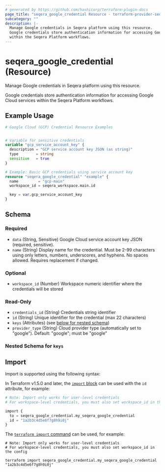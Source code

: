 ```yaml
---
# generated by https://github.com/hashicorp/terraform-plugin-docs
page_title: "seqera_google_credential Resource - terraform-provider-seqera"
subcategory: ""
description: |-
  Manage Google credentials in Seqera platform using this resource.
  Google credentials store authentication information for accessing Google Cloud services
  within the Seqera Platform workflows.
---
```


# seqera_google_credential (Resource)

Manage Google credentials in Seqera platform using this resource.

Google credentials store authentication information for accessing Google Cloud services
within the Seqera Platform workflows.

## Example Usage

```terraform
# Google Cloud (GCP) Credential Resource Examples


# Variable for sensitive credentials
variable "gcp_service_account_key" {
  description = "GCP service account key JSON (as string)"
  type        = string
  sensitive   = true
}

# Example: Basic GCP credentials using service account key
resource "seqera_google_credential" "example" {
  name         = "gcp-main"
  workspace_id = seqera_workspace.main.id

  key = var.gcp_service_account_key
}
```

<!-- schema generated by tfplugindocs -->
## Schema

### Required

- `data` (String, Sensitive) Google Cloud service account key JSON (required, sensitive).
- `name` (String) Display name for the credential. Must be 2-99 characters using only letters, numbers, underscores, and hyphens. No spaces allowed. Requires replacement if changed.

### Optional

- `workspace_id` (Number) Workspace numeric identifier where the credentials will be stored

### Read-Only

- `credentials_id` (String) Credentials string identifier
- `id` (String) Unique identifier for the credential (max 22 characters)
- `keys` (Attributes) (see [below for nested schema](#nestedatt--keys))
- `provider_type` (String) Cloud provider type (automatically set to "google"). Default: "google"; must be "google"

<a id="nestedatt--keys"></a>
### Nested Schema for `keys`

## Import

Import is supported using the following syntax:

In Terraform v1.5.0 and later, the [`import` block](https://developer.hashicorp.com/terraform/language/import) can be used with the `id` attribute, for example:

```terraform
# Note: Import only works for user-level credentials
# For workspace-level credentials, you must also set workspace_id in the config

import {
  to = seqera_google_credential.my_seqera_google_credential
  id = "1a2b3c4d5e6f7g8h9i0j"
}
```

The [`terraform import` command](https://developer.hashicorp.com/terraform/cli/commands/import) can be used, for example:

```shell
# Note: Import only works for user-level credentials
# For workspace-level credentials, you must also set workspace_id in the config

terraform import seqera_google_credential.my_seqera_google_credential "1a2b3c4d5e6f7g8h9i0j"
```
